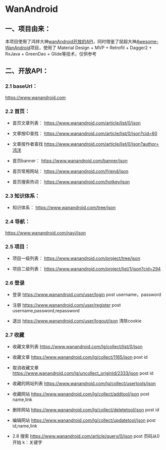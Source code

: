 # WanAndroid

## 一、项目由来：

本项目使用了鸿祥大神[wanAndroid开放的API](https://www.wanandroid.com/blog/show/2075)，同时借鉴了屈超大神[Awesome-WanAndroid](https://www.wanandroid.com/blog/show/2075)项目，使用了
Material Design + MVP + Retrofit + Dagger2 + RxJava + GreenDao + Glide等技术，仅供参考

## 二、开放API：

### 2.1 baseUrl：
https://www.wanandroid.com

### 2.2 首页：
- 首页文章列表：
https://www.wanandroid.com/article/list/0/json

- 文章按ID查找：
https://www.wanandroid.com/article/list/0/json?cid=60

- 文章按作者查找
https://www.wanandroid.com/article/list/0/json?author=鸿洋

- 首页banner：
https://www.wanandroid.com/banner/json

- 首页常用网站：
https://www.wanandroid.com/friend/json

- 首页搜索热词：
https://www.wanandroid.com/hotkey/json



### 2.3 知识体系：
- 知识体系：
https://www.wanandroid.com/tree/json



### 2.4 导航：
https://www.wanandroid.com/navi/json



### 2.5 项目：
- 项目一级列表：
https://www.wanandroid.com/project/tree/json

- 项目二级列表：
https://www.wanandroid.com/project/list/1/json?cid=294


### 2.6 登录
- 登录
https://www.wanandroid.com/user/login
post username，password

- 注册
https://www.wanandroid.com/user/register
post username,password,repassword

- 退出
https://www.wanandroid.com/user/logout/json
清除cookie


### 2.7 收藏
- 收藏文章列表
https://www.wanandroid.com/lg/collect/list/0/json

- 收藏文章
https://www.wanandroid.com/lg/collect/1165/json
post id

- 取消收藏文章
https://www.wanandroid.com/lg/uncollect_originId/2333/json
post id



- 收藏的网站列表
https://www.wanandroid.com/lg/collect/usertools/json

- 收藏网站
https://www.wanandroid.com/lg/collect/addtool/json
post name,link

- 删除网站
https://www.wanandroid.com/lg/collect/deletetool/json
post id

- 编辑网站
https://www.wanandroid.com/lg/collect/updatetool/json
post id,name,link


- 2.8 搜索
https://www.wanandroid.com/article/query/0/json
post 页码从0开始
k：关键字














